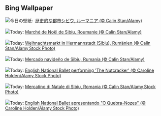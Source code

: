 ## Bing Wallpaper
![](https://www.bing.com/th?id=OHR.SibiuRomania_JA-JP9171991249_UHD.jpg&w=1000)今日の壁紙: &nbsp;[歴史的な都市シビウ, ルーマニア (© Calin Stan/Alamy)](https://www.bing.com/th?id=OHR.SibiuRomania_JA-JP9171991249_UHD.jpg)
<br><br/>
![](https://www.bing.com/th?id=OHR.SibiuRomania_FR-FR5904755818_UHD.jpg&w=1000)Today: [Marché de Noël de Sibiu, Roumanie  (© Calin Stan/Alamy)](https://www.bing.com/th?id=OHR.SibiuRomania_FR-FR5904755818_UHD.jpg)
<br><br/>
![](https://www.bing.com/th?id=OHR.SibiuRomania_DE-DE6226513054_UHD.jpg&w=1000)Today: [Weihnachtsmarkt in Hermannstadt (Sibiu), Rumänien (© Calin Stan/Alamy Stock Photo)](https://www.bing.com/th?id=OHR.SibiuRomania_DE-DE6226513054_UHD.jpg)
<br><br/>
![](https://www.bing.com/th?id=OHR.SibiuRomania_ES-ES0903750194_UHD.jpg&w=1000)Today: [Mercado navideño de Sibiu, Rumanía (© Calin Stan/Alamy)](https://www.bing.com/th?id=OHR.SibiuRomania_ES-ES0903750194_UHD.jpg)
<br><br/>
![](https://www.bing.com/th?id=OHR.NutcrackerBallet_EN-GB4363189142_UHD.jpg&w=1000)Today: [English National Ballet performing 'The Nutcracker' (© Caroline Holden/Alamy Stock Photo)](https://www.bing.com/th?id=OHR.NutcrackerBallet_EN-GB4363189142_UHD.jpg)
<br><br/>
![](https://www.bing.com/th?id=OHR.SibiuRomania_IT-IT8074363725_UHD.jpg&w=1000)Today: [Mercatino di Natale di Sibiu, Romania (© Calin Stan/Alamy Stock Photo)](https://www.bing.com/th?id=OHR.SibiuRomania_IT-IT8074363725_UHD.jpg)
<br><br/>
![](https://www.bing.com/th?id=OHR.NutcrackerBallet_PT-BR8706469865_UHD.jpg&w=1000)Today: [English National Ballet apresentando "O Quebra-Nozes" (© Caroline Holden/Alamy Stock Photo)](https://www.bing.com/th?id=OHR.NutcrackerBallet_PT-BR8706469865_UHD.jpg)
<br><br/>
